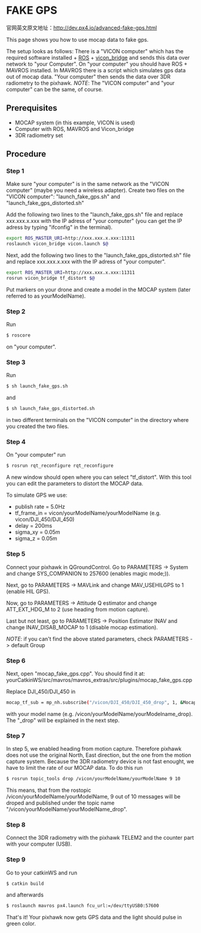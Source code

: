 # FAKE GPS

官网英文原文地址：http://dev.px4.io/advanced-fake-gps.html

This page shows you how to use mocap data to fake gps. 

The setup looks as follows:
There is a "VICON computer" which has the required software installed + [ROS](http://www.ros.org/) + [vicon_bridge](https://github.com/ethz-asl/vicon_bridge) and sends this data over network to "your Computer".
On "your computer" you should have ROS + MAVROS installed. In MAVROS there is a script which simulates gps data out of mocap data.
"Your computer" then sends the data over 3DR radiometry to the pixhawk.
*NOTE*: The "VICON computer" and "your computer" can be the same, of course.

## Prerequisites

- MOCAP system (in this example, VICON is used)
- Computer with ROS, MAVROS and Vicon_bridge
- 3DR radiometry set

## Procedure

### Step 1

Make sure "your computer" is in the same network as the "VICON computer" (maybe you need a wireless adapter).
Create two files on the "VICON computer": "launch_fake_gps.sh" and "launch_fake_gps_distorted.sh" 

Add the following two lines to the "launch_fake_gps.sh" file and replace xxx.xxx.x.xxx with the IP adress of "your computer" (you can get the IP adress by typing "ifconfig" in the terminal).

```sh
export ROS_MASTER_URI=http://xxx.xxx.x.xxx:11311
roslaunch vicon_bridge vicon.launch $@
```

Next, add the following two lines to the "launch_fake_gps_distorted.sh" file and replace xxx.xxx.x.xxx with the IP adress of "your computer".

```sh
export ROS_MASTER_URI=http://xxx.xxx.x.xxx:11311
rosrun vicon_bridge tf_distort $@
```

Put markers on your drone and create a model in the MOCAP system (later referred to as yourModelName).

### Step 2

Run

```sh
$ roscore
```

on "your computer".

### Step 3

Run

```sh
$ sh launch_fake_gps.sh
```

and

```sh
$ sh launch_fake_gps_distorted.sh
```

in two different terminals on the "VICON computer" in the directory where you created the two files.

### Step 4

On "your computer" run

```sh
$ rosrun rqt_reconfigure rqt_reconfigure
```

A new window should open where you can select "tf_distort". With this tool you can edit the parameters to distort the MOCAP data.

To simulate GPS we use:

- publish rate = 5.0Hz
- tf_frame_in = vicon/yourModelName/yourModelName (e.g. vicon/DJI_450/DJI_450)
- delay = 200ms
- sigma_xy = 0.05m
- sigma_z = 0.05m

### Step 5

Connect your pixhawk in QGroundControl. Go to PARAMETERS -> System and change SYS_COMPANION to 257600 (enables magic mode;)).

Next, go to PARAMETERS -> MAVLink and change MAV_USEHILGPS to 1 (enable HIL GPS).

Now, go to PARAMETERS -> Attitude Q estimator and change ATT_EXT_HDG_M to 2 (use heading from motion capture).

Last but not least, go to PARAMETERS -> Position Estimator INAV and change INAV_DISAB_MOCAP to 1 (disable mocap estimation).

*NOTE*: if you can't find the above stated parameters, check PARAMETERS -> default Group

### Step 6

Next, open "mocap_fake_gps.cpp". You should find it at: yourCatkinWS/src/mavros/mavros_extras/src/plugins/mocap_fake_gps.cpp

Replace DJI_450/DJI_450 in

```sh
mocap_tf_sub = mp_nh.subscribe("/vicon/DJI_450/DJI_450_drop", 1, &MocapFakeGPSPlugin::mocap_tf_cb, this);
```

with your model name (e.g. /vicon/yourModelName/yourModelname_drop). The "_drop" will be explained in the next step.

### Step 7

In step 5, we enabled heading from motion capture. Therefore pixhawk does not use the original North, East direction, but the one from the motion capture system. Because the 3DR radiometry device is not fast enought, we have to limit the rate of our MOCAP data. To do this run

```sh
$ rosrun topic_tools drop /vicon/yourModelName/yourModelName 9 10
```

This means, that from the rostopic /vicon/yourModelName/yourModelName, 9 out of 10 messages will be droped and published under the topic name "/vicon/yourModelName/yourModelName_drop".

### Step 8

Connect the 3DR radiometry with the pixhawk TELEM2 and the counter part with your computer (USB).

### Step 9

Go to your catkinWS and run

```sh
$ catkin build
```

and afterwards

```sh
$ roslaunch mavros px4.launch fcu_url:=/dev/ttyUSB0:57600
```

That's it! Your pixhawk now gets GPS data and the light should pulse in green color.